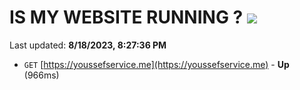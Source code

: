 # IS MY WEBSITE RUNNING ? [![](https://img.shields.io/static/v1?label=Sponsor&message=%E2%9D%A4&logo=GitHub&color=%23fe8e86)](https://github.com/sponsors/<username>)

Last updated: **8/18/2023, 8:27:36 PM**

- `GET` [https://youssefservice.me](https://youssefservice.me) - **Up** (966ms)
